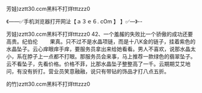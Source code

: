 芳娃)zztt30.ccm黑料不打烊tttzzz0

《——✅手机浏览器打开网沚【ａ３ｅ６. cOm 】 】✅—》--

芳娃)zztt30.ccm黑料不打烊tttzzz0	42、一个羞赧的失败比一个骄傲的成功还要高贵。纪伯伦
　　果真。只不过不是水晶项链，而是十八K金的链子，挂着紫色的水晶坠子。云心痒眼痒手痒，要服务员拿出来给她看看。男人不喜欢，说那水晶太小，系在脖子上一点都不打眼。那服务员会来事，马上推荐一款绿色的翡翠坠子。云不看坠子，先看价格。价格不菲，比那水晶坠子整整高了一千。云期期艾艾地问，有没有折打。营业员笑意融融，说只有带钻的饰品才打八点五折。





的竹)zztt30.ccm黑料不打烊tttzzz0
